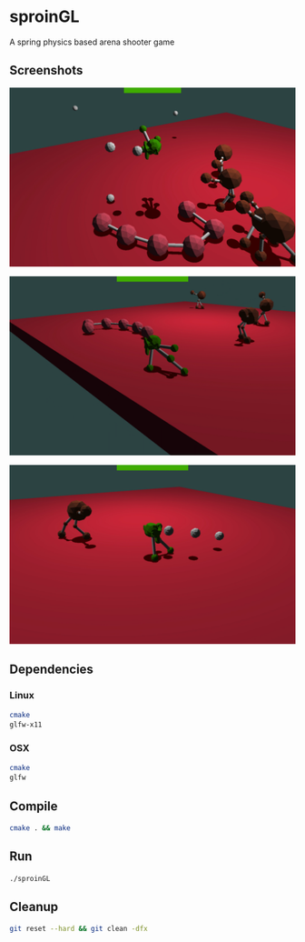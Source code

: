 # sproinGL

A spring physics based arena shooter game

## Screenshots

![1](screenshots/1.png)

![2](screenshots/2.png)

![3](screenshots/3.png)

## Dependencies

### Linux

```bash
cmake
glfw-x11
```

### OSX

```bash
cmake
glfw
```

## Compile

```bash
cmake . && make
```

## Run

```bash
./sproinGL
```

## Cleanup

```bash
git reset --hard && git clean -dfx
```
